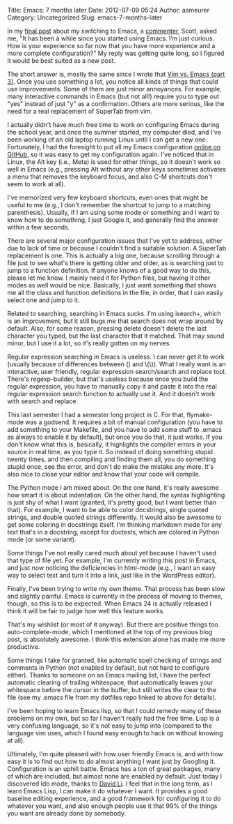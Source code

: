 Title: Emacs: 7 months later
Date: 2012-07-09 05:24
Author: asmeurer
Category: Uncategorized
Slug: emacs-7-months-later

In my [final post][] about my switching to Emacs, a [commenter][],
Scott, asked me, "It has been a while since you started using Emacs. I’m
just curious. How is your experience so far now that you have more
experience and a more complete configuration?" My reply was getting
quite long, so I figured it would be best suited as a new post.

The short answer is, mostly the same since I wrote that [Vim vs. Emacs
(part 3)][]. Once you use something a lot, you notice all kinds of
things that could use improvements. Some of them are just minor
annoyances. For example, many interactive commands in Emacs (but not
all!) require you to type out "yes" instead of just "y" as a
confirmation. Others are more serious, like the need for a real
replacement of SuperTab from vim.

I actually didn't have much free time to work on configuring Emacs
during the school year, and once the summer started, my computer died,
and I've been working of an old laptop running Linux until I can get a
new one. Fortunately, I had the foresight to put all my Emacs
configuration [online on GitHub][], so it was easy to get my
configuration again. I've noticed that in Linux, the Alt key (i.e.,
Meta) is used for other things, so it doesn't work so well in Emacs
(e.g., pressing Alt without any other keys sometimes activates a menu
that removes the keyboard focus, and also C-M shortcuts don't seem to
work at all).

I've memorized very few keyboard shortcuts, even ones that might be
useful to me (e.g., I don't remember the shortcut to jump to a matching
parenthesis). Usually, if I am using some mode or something and I want
to know how to do something, I just Google it, and generally find the
answer within a few seconds.

There are several major configuration issues that I've yet to address,
either due to lack of time or because I couldn't find a suitable
solution. A SuperTab replacement is one. This is actually a big one,
because scrolling through a file just to see what's there is getting
older and older, as is searching just to jump to a function definition.
If anyone knows of a good way to do this, please let me know. I mainly
need it for Python files, but having it other modes as well would be
nice. Basically, I just want something that shows me all the class and
function definitions in the file, in order, that I can easily select one
and jump to it.

Related to searching, searching in Emacs sucks. I'm using isearch+,
which is an improvement, but it still bugs me that search does not wrap
around by default. Also, for some reason, pressing delete doesn't delete
the last character you typed, but the last character that it matched.
That may sound minor, but I use it a lot, so it's really gotten on my
nerves.

Regular expression searching in Emacs is useless. I can never get it to
work (usually because of differences between () and \\(\\)). What I
really want is an interactive, user friendly, regular expression
search/search and replace tool. There's regexp-builder, but that's
useless because once you build the regular expression, you have to
manually copy it and paste it into the real regular expression search
function to actually use it. And it doesn't work with search and
replace.

This last semester I had a semester long project in C. For that,
flymake-mode was a godsend. It requires a bit of manual configuration
(you have to add something to your Makefile, and you have to add some
stuff to .emacs as always to enable it by default), but once you do
that, it just works. If you don't know what this is, basically, it
highlights the compiler errors in your source in real time, as you type
it. So instead of doing something stupid twenty times, and then
compiling and finding them all, you do something stupid once, see the
error, and don't do make the mistake any more. It's also nice to close
your editor and know that your code will compile.

The Python mode I am mixed about. On the one hand, it's really awesome
how smart it is about indentation. On the other hand, the syntax
highlighting is just shy of what I want (granted, it's pretty good, but
I want better than that). For example, I want to be able to color
docstrings, single quoted strings, and double quoted strings
differently. It would also be awesome to get some coloring in docstrings
itself. I'm thinking markdown mode for any text that's in a docstring,
except for doctests, which are colored in Python mode (or some variant).

Some things I've not really cared much about yet because I haven't used
that type of file yet. For example, I'm currently writing this post in
Emacs, and just now noticing the deficiencies in html-mode (e.g., I want
an easy way to select text and turn it into a link, just like in the
WordPress editor).

Finally, I've been trying to write my own theme. That process has been
slow and slightly painful. Emacs is currently in the process of moving
to themes, though, so this is to be expected. When Emacs 24 is actually
released I think it will be fair to judge how well this feature works.

That's my wishlist (or most of it anyway). But there are positive things
too. auto-complete-mode, which I mentioned at the top of my previous
blog post, is absolutely awesome. I think this extension alone has made
me more productive.

Some things I take for granted, like automatic spell checking of strings
and comments in Python (not enabled by default, but not hard to
configure either). Thanks to someone on an Emacs mailing list, I have
the perfect automatic clearing of trailing whitespace, that
automatically leaves your whitespace before the cursor in the buffer,
but still writes the clear to the file (see my .emacs file from my
dotfiles repo linked to above for details).

I've been hoping to learn Emacs lisp, so that I could remedy many of
these problems on my own, but so far I haven't really had the free time.
Lisp is a very confusing language, so it's not easy to jump into
(compared to the language vim uses, which I found easy enough to hack on
without knowing at all).

Ultimately, I'm quite pleased with how user friendly Emacs is, and with
how easy it is to find out how to do almost anything I want just by
Googling it. Configuration is an uphill battle. Emacs has a ton of great
packages, many of which are included, but almost none are enabled by
default. Just today I discovered Ido mode, thanks to [David Li][]. I
feel that in the long term, as I learn Emacs Lisp, I can make it do
whatever I want. It provides a good baseline editing experience, and a
good framework for configuring it to do whatever you want, and also
enough people use it that 99% of the things you want are already done by
somebody.

<!-- LocalWords:  SuperTab isearch flymake Makefile WordPress repo -->

  [final post]: http://asmeurersympy.wordpress.com/2012/01/13/vim-vs-emacs-part-3/
  [commenter]: http://asmeurersympy.wordpress.com/2012/01/13/vim-vs-emacs-part-3/#comment-544
  [Vim vs. Emacs (part 3)]: http://asmeurersympy.wordpress.com/2012/01/13/vim-vs-emacs-part-3
  [online on GitHub]: https://github.com/asmeurer/dotfiles
  [David Li]: http://asmeurersympy.wordpress.com/2012/01/13/vim-vs-emacs-part-3/#comment-543
